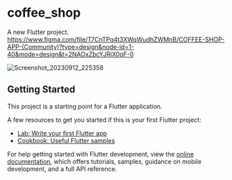 # coffee_shop

A new Flutter project.
https://www.figma.com/file/T7CnTPq4t3XWqWudhZWMnB/COFFEE-SHOP-APP-(Community)?type=design&node-id=1-40&mode=design&t=2NAOxZbcYJRiX0qF-0




![Screenshot_20230912_225358](https://github.com/sevdeaydiin/coffee_shop/assets/74006598/06ef8921-f78a-4093-843f-9b9fc617da3e)


## Getting Started

This project is a starting point for a Flutter application.

A few resources to get you started if this is your first Flutter project:

- [Lab: Write your first Flutter app](https://docs.flutter.dev/get-started/codelab)
- [Cookbook: Useful Flutter samples](https://docs.flutter.dev/cookbook)

For help getting started with Flutter development, view the
[online documentation](https://docs.flutter.dev/), which offers tutorials,
samples, guidance on mobile development, and a full API reference.

